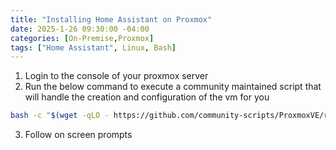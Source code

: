 ```yaml
---
title: "Installing Home Assistant on Proxmox"
date: 2025-1-26 09:30:00 -04:00
categories: [On-Premise,Proxmox]
tags: ["Home Assistant", Linux, Bash]
---
```

1. Login to the console of your proxmox server
2. Run the below command to execute a community maintained script that will handle the creation and configuration of the vm for you
```bash
bash -c "$(wget -qLO - https://github.com/community-scripts/ProxmoxVE/raw/main/vm/haos-vm.sh)"
```
3. Follow on screen prompts